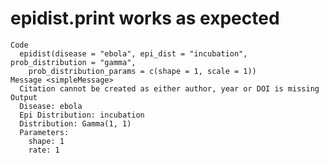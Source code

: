 # epidist.print works as expected

    Code
      epidist(disease = "ebola", epi_dist = "incubation", prob_distribution = "gamma",
        prob_distribution_params = c(shape = 1, scale = 1))
    Message <simpleMessage>
      Citation cannot be created as either author, year or DOI is missing
    Output
      Disease: ebola
      Epi Distribution: incubation
      Distribution: Gamma(1, 1)
      Parameters:
        shape: 1
        rate: 1

